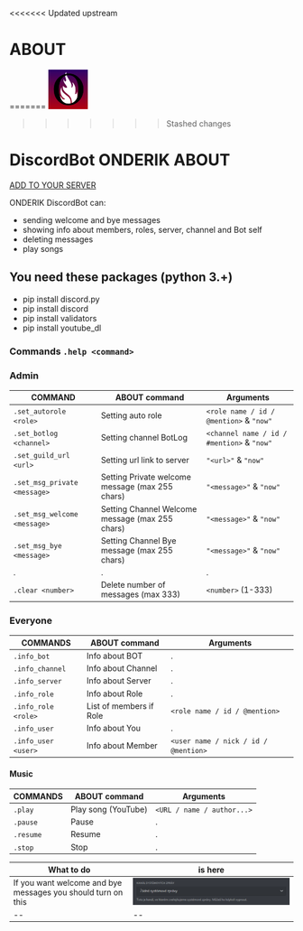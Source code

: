 <<<<<<< Updated upstream
# ABOUT
=======
<img src="sources/o-1024.png" alt="ONDERIK logo" height="70" >
>>>>>>> Stashed changes

# DiscordBot ONDERIK ABOUT

[ADD TO YOUR SERVER](https://discord.com/api/oauth2/authorize?client_id=804733813976203284&permissions=8&scope=bot)

ONDERIK DiscordBot can:

- sending welcome and bye messages
- showing info about members, roles, server, channel and Bot self
- deleting messages
- play songs

## You need these packages (python 3.+)

- pip install discord.py
- pip install discord
- pip install validators
- pip install youtube_dl

### Commands `.help <command>`

### Admin

COMMAND | ABOUT command | Arguments
------------- | ------------- | -------------
`.set_autorole <role>` | Setting auto role | `<role name / id / @mention>` & `"now"`
`.set_botlog <channel>` | Setting channel BotLog | `<channel name / id / #mention>` & `"now"`
`.set_guild_url <url>` | Setting url link to server | `"<url>"` & `"now"`
`.set_msg_private <message>` | Setting Private welcome message (max 255 chars) | `"<message>"` & `"now"`
`.set_msg_welcome <message>` | Setting Channel Welcome message (max 255 chars) | `"<message>"` & `"now"`
`.set_msg_bye <message>` | Setting Channel Bye message (max 255 chars) | `"<message>"` & `"now"`
. | . | .
`.clear <number>` | Delete number of messages (max 333) | `<number>` (1-333)

### Everyone

COMMANDS | ABOUT command | Arguments
------------- | ------------- | -------------
`.info_bot` | Info about BOT | .
`.info_channel` | Info about Channel | .
`.info_server` | Info about Server | .
`.info_role` | Info about Role | .
`.info_role <role>` | List of members if Role | `<role name / id / @mention>`
`.info_user` | Info about You | .
`.info_user <user>` | Info about Member | `<user name / nick / id / @mention>`

#### Music

COMMANDS | ABOUT command | Arguments
------------- | ------------- | -------------
`.play` | Play song (YouTube) | `<URL / name / author...>`
`.pause` | Pause | .
`.resume` | Resume | .
`.stop` | Stop | .

What to do | is here
------------- | -------------
If you want welcome and bye messages you should turn on this | ![system messages](sources/system_messages.png)
--|--
